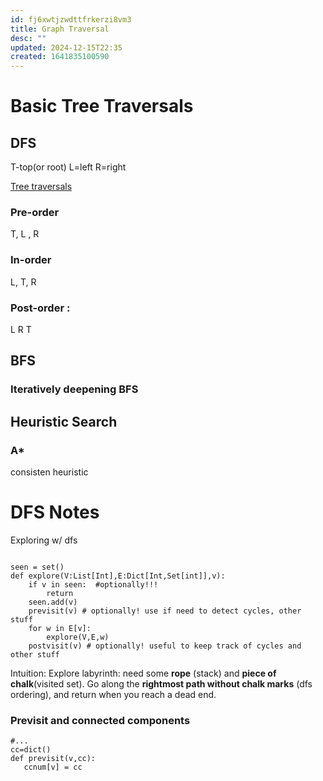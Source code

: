 ```yaml
---
id: fj6xwtjzwdttfrkerzi8vm3
title: Graph Traversal
desc: ""
updated: 2024-12-15T22:35
created: 1641835100590
---
```

# Basic Tree Traversals

## DFS

T-top(or root)
L=left
R=right

[Tree traversals](https://www.geeksforgeeks.org/tree-traversals-inorder-preorder-and-postorder/)

### Pre-order

T, L , R 

### In-order

L, T, R

### Post-order :

L R T

## BFS

### Iteratively deepening BFS

## Heuristic Search

### A\*

 consisten heuristic

# DFS Notes

Exploring w/ dfs

```{python}

seen = set()
def explore(V:List[Int],E:Dict[Int,Set[int]],v):
    if v in seen:  #optionally!!!
        return
    seen.add(v)
    previsit(v) # optionally! use if need to detect cycles, other stuff 
    for w in E[v]:
        explore(V,E,w)
    postvisit(v) # optionally! useful to keep track of cycles and other stuff

```

Intuition:
 Explore labyrinth: need some **rope** (stack) and **piece of chalk**(visited set). Go along the **rightmost path without chalk marks** (dfs ordering), and return when 
 you reach a dead end.

### Previsit and connected components

```{python}
#...
cc=dict()
def previsit(v,cc):
   ccnum[v] = cc
```

